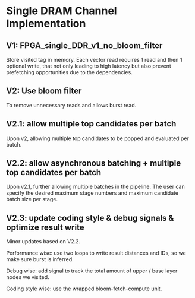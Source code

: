# Single DRAM Channel Implementation

## V1: FPGA_single_DDR_v1_no_bloom_filter

Store visited tag in memory. Each vector read requires 1 read and then 1 optional write, that not only leading to high latency but also prevent prefetching opportunities due to the dependencies. 

## V2: Use bloom filter 

To remove unnecessary reads and allows burst read.

## V2.1: allow multiple top candidates per batch

Upon v2, allowing multiple top candidates to be popped and evaluated per batch.

## V2.2: allow asynchronous batching + multiple top candidates per batch

Upon v2.1, further allowing multiple batches in the pipeline. The user can specify the desired maximum stage numbers and maximum candidate batch size per stage.

## V2.3: update coding style & debug signals & optimize result write

Minor updates based on V2.2.

Performance wise: use two loops to write result distances and IDs, so we make sure burst is inferred.

Debug wise: add signal to track the total amount of upper / base layer nodes we visited. 

Coding style wise: use the wrapped bloom-fetch-compute unit.